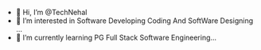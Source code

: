 - 👋 Hi, I’m @TechNehal
- 👀 I’m interested in Software Developing Coding And SoftWare Designing ...
- 🌱 I’m currently learning PG Full Stack Software Engineering...
<!---
TechNehal/TechNehal is a ✨ special ✨ repository because its `README.md` (this file) appears on your GitHub profile.
You can click the Preview link to take a look at your changes.
--->

